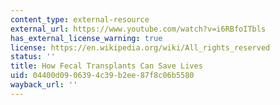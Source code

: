 ```yaml
---
content_type: external-resource
external_url: https://www.youtube.com/watch?v=i6RBfoITbls
has_external_license_warning: true
license: https://en.wikipedia.org/wiki/All_rights_reserved
status: ''
title: How Fecal Transplants Can Save Lives
uid: 04400d09-0639-4c39-b2ee-87f8c06b5580
wayback_url: ''
---
```

